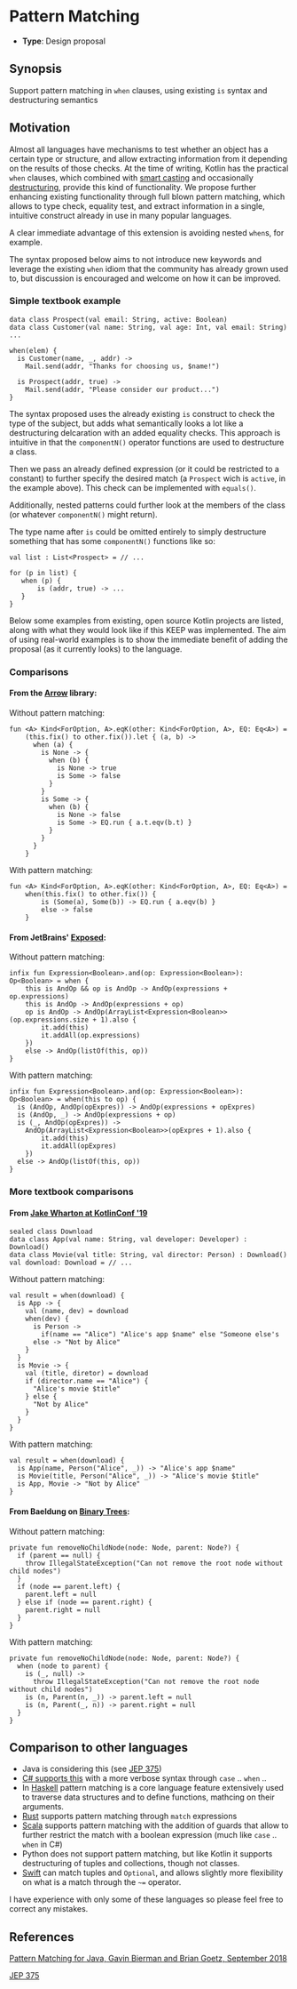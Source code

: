 # Pattern Matching

* **Type**: Design proposal

## Synopsis

Support pattern matching in `when` clauses, using existing `is` syntax and
destructuring semantics

## Motivation

Almost all languages have mechanisms to test whether an object has a certain
type or structure, and allow extracting information from it depending on the
results of those checks. At the time of writing, Kotlin has the practical
`when` clauses, which combined with [smart
casting](https://kotlinlang.org/docs/reference/typecasts.html#smart-casts)
and occasionally
[destructuring](https://kotlinlang.org/docs/reference/multi-declarations.html),
provide this kind of functionality. We propose further enhancing existing
functionality through full blown pattern matching, which allows to type
check, equality test, and extract information in a single, intuitive
construct already in use in many popular languages.

A clear immediate advantage of this extension is avoiding nested `when`s, for
example.

The syntax proposed below aims to not introduce new keywords and leverage the
existing `when` idiom that the community has already grown used to, but
discussion is encouraged and welcome on how it can be improved.

### Simple textbook example

```
data class Prospect(val email: String, active: Boolean)
data class Customer(val name: String, val age: Int, val email: String)
...

when(elem) {
  is Customer(name, _, addr) ->
    Mail.send(addr, "Thanks for choosing us, $name!")

  is Prospect(addr, true) ->
    Mail.send(addr, "Please consider our product...")
}
```

The syntax proposed uses the already existing `is` construct to check the
type of the subject, but adds what semantically looks a lot like a
destructuring delcaration with an added equality checks. This approach is
intuitive in that the `componentN()` operator functions are used to
destructure a class.

Then we pass an already defined expression (or it could be restricted to a
constant) to further specify the desired match (a `Prospect` wich is
`active`, in the example above). This check can be implemented with
`equals()`.

Additionally, nested patterns could further look at the members of the class
(or whatever `componentN()` might return).

The type name after `is` could be omitted entirely to simply destructure
something that has some `componentN()` functions like so:
```
val list : List<Prospect> = // ...

for (p in list) {
   when (p) {
       is (addr, true) -> ...
   }
}
```


Below some examples from existing, open source Kotlin projects are listed,
along with what they would look like if this KEEP was implemented. The aim of
using real-world examples is to show the immediate benefit of adding the
proposal (as it currently looks) to the language.

### Comparisons

#### From the [Arrow](https://github.com/arrow-kt/arrow-core/blob/be173c05b60471b02e04a07d246d327c2272b9a3/arrow-core/src/main/kotlin/arrow/core/extensions/option.kt) library:

Without pattern matching:
```
fun <A> Kind<ForOption, A>.eqK(other: Kind<ForOption, A>, EQ: Eq<A>) =
    (this.fix() to other.fix()).let { (a, b) ->
      when (a) {
        is None -> {
          when (b) {
            is None -> true
            is Some -> false
          }
        }
        is Some -> {
          when (b) {
            is None -> false
            is Some -> EQ.run { a.t.eqv(b.t) }
          }
        }
      }
    }
```

With pattern matching:
```
fun <A> Kind<ForOption, A>.eqK(other: Kind<ForOption, A>, EQ: Eq<A>) =
    when(this.fix() to other.fix()) {
        is (Some(a), Some(b)) -> EQ.run { a.eqv(b) }
        else -> false
    }
```

#### From JetBrains' [Exposed](https://github.com/JetBrains/Exposed/blob/master/exposed-core/src/main/kotlin/org/jetbrains/exposed/sql/Op.kt):
Without pattern matching:
```
infix fun Expression<Boolean>.and(op: Expression<Boolean>): Op<Boolean> = when {
    this is AndOp && op is AndOp -> AndOp(expressions + op.expressions)
    this is AndOp -> AndOp(expressions + op)
    op is AndOp -> AndOp(ArrayList<Expression<Boolean>>(op.expressions.size + 1).also {
        it.add(this)
        it.addAll(op.expressions)
    })
    else -> AndOp(listOf(this, op))
}

```

With pattern matching:
```
infix fun Expression<Boolean>.and(op: Expression<Boolean>): Op<Boolean> = when(this to op) {
  is (AndOp, AndOp(opExpres)) -> AndOp(expressions + opExpres)
  is (AndOp, _) -> AndOp(expressions + op)
  is (_, AndOp(opExpres)) ->
    AndOp(ArrayList<Expression<Boolean>>(opExpres + 1).also {
        it.add(this)
        it.addAll(opExpres)
    })
  else -> AndOp(listOf(this, op))
}

```

### More textbook comparisons

#### From [Jake Wharton at KotlinConf '19](https://youtu.be/te3OU9fxC8U?t=2528)

```
sealed class Download
data class App(val name: String, val developer: Developer) : Download()
data class Movie(val title: String, val director: Person) : Download()
val download: Download = // ...

```

Without pattern matching:
```
val result = when(download) {
  is App -> {
    val (name, dev) = download
    when(dev) {
      is Person -> 
        if(name == "Alice") "Alice's app $name" else "Someone else's
      else -> "Not by Alice"
    }
  }
  is Movie -> {
    val (title, diretor) = download
    if (director.name == "Alice") {
      "Alice's movie $title"
    } else {
      "Not by Alice"
    }
  }
}
```
With pattern matching:
```
val result = when(download) {
  is App(name, Person("Alice", _)) -> "Alice's app $name"
  is Movie(title, Person("Alice", _)) -> "Alice's movie $title"
  is App, Movie -> "Not by Alice"
}
```

#### From Baeldung on [Binary Trees](https://www.baeldung.com/kotlin-binary-tree):
Without pattern matching:
```
private fun removeNoChildNode(node: Node, parent: Node?) {
  if (parent == null) {
    throw IllegalStateException("Can not remove the root node without child nodes")
  }
  if (node == parent.left) {
    parent.left = null
  } else if (node == parent.right) {
    parent.right = null
  }
}
```
With pattern matching:
```
private fun removeNoChildNode(node: Node, parent: Node?) {
  when (node to parent) {
    is (_, null) ->
      throw IllegalStateException("Can not remove the root node without child nodes")
    is (n, Parent(n, _)) -> parent.left = null
    is (n, Parent(_, n)) -> parent.right = null
  }
}
```

<!-- ## Implementation TODO-->


## Comparison to other languages

- Java is considering this (see [JEP 375](https://openjdk.java.net/jeps/375))
- [C# supports this](https://docs.microsoft.com/en-us/dotnet/csharp/pattern-matching) with a more verbose syntax through `case` .. `when` ..
- In [Haskell](https://www.haskell.org/tutorial/patterns.html) pattern matching is a core language feature extensively used to traverse data structures and to define functions, mathcing on their arguments.
- [Rust](https://doc.rust-lang.org/book/ch18-03-pattern-syntax.html) supports pattern matching through `match` expressions
- [Scala](https://docs.scala-lang.org/tour/pattern-matching.html) supports pattern matching with the addition of guards that allow to further restrict the match with a boolean expression (much like `case` .. `when` in C#)
- Python does not support pattern matching, but like Kotlin it supports destructuring of tuples and collections, though not classes.
- [Swift](https://docs.swift.org/swift-book/ReferenceManual/Patterns.html) can match tuples and `Optional`, and allows slightly more flexibility on what is a match through the `~=` operator.

I have experience with only some of these languages so please feel free to correct any mistakes.

## References

[Pattern Matching for Java, Gavin Bierman and Brian Goetz, September 2018](https://cr.openjdk.java.net/~briangoetz/amber/pattern-match.html)

[JEP 375](https://openjdk.java.net/jeps/375)
